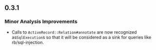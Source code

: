 ## 0.3.1

### Minor Analysis Improvements

- Calls to `ActiveRecord::Relation#annotate` are now recognized as`SqlExecution`s so that it will be considered as a sink for queries like rb/sql-injection.
